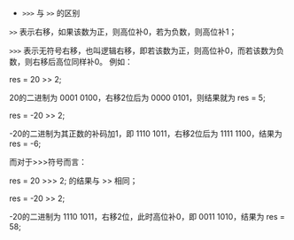 * `>>>` 与 `>>` 的区别

`>>` 表示右移，如果该数为正，则高位补0，若为负数，则高位补1；

`>>>` 表示无符号右移，也叫逻辑右移，即若该数为正，则高位补0，而若该数为负数，则右移后高位同样补0。
例如：

res = 20 >> 2; 

20的二进制为 0001 0100，右移2位后为 0000 0101，则结果就为 res = 5;

res = -20 >> 2;

-20的二进制为其正数的补码加1，即 1110 1011，右移2位后为 1111 1100，结果为 res = -6;

而对于>>>符号而言：

res = 20 >>> 2; 的结果与 >> 相同；

res = -20 >> 2;

-20的二进制为 1110 1011，右移2位，此时高位补0，即 0011 1010，结果为 res = 58;


